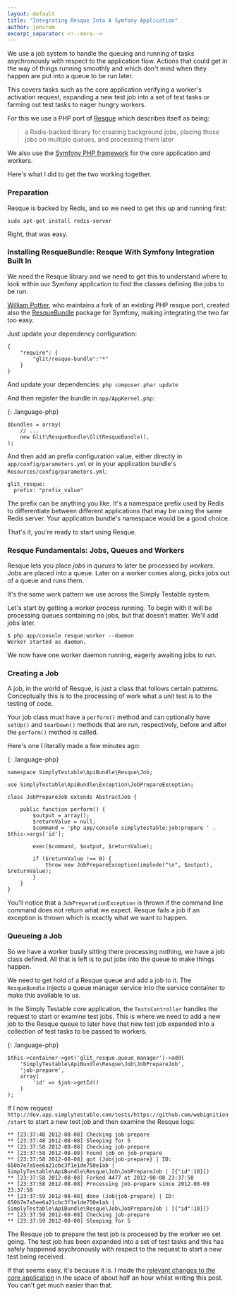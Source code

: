 ```yaml
---
layout: default
title: "Integrating Resque Into A Symfony Application"
author: joncram
excerpt_separator: <!--more-->
---
```


We use a job system to handle the queuing and running of tasks
asychronously with respect to the application flow. Actions that could
get in the way of things running smoothly and which don't mind when they
happen are put into a queue to be run later.

This covers tasks such as the core application verifying a worker's activation
request, expanding a new test job into a set of test tasks or farming out
test tasks to eager hungry workers.

<!--more-->

For this we use a PHP port of [Resque](https://github.com/defunkt/resque/) which describes itself as being:
    
> a Redis-backed library for creating background jobs, placing those jobs on
> multiple queues, and processing them later

We also use the [Symfony PHP framework](https://symfony.com/) for the core application and workers.

Here's what I did to get the two working together.

    
### Preparation
    
Resque is backed by Redis, and so we need to get this up and running first:

`sudo apt-get install redis-server`

Right, that was easy.
    
### Installing ResqueBundle: Resque With Symfony Integration Built In
    
We need the Resque library and we need to get this to understand where
to look within our Symfony application to find the classes defining the
jobs to be run.

[William Pottier](https://github.com/wpottier), who maintains a fork of an existing PHP resque port, created also the
[ResqueBundle](https://github.com/glit/ResqueBundle) package for Symfony, making integrating the two far too easy.
    
Just update your dependency configuration:

    {
        "require": {
            "glit/resque-bundle":"*"
        }
    }
    
And update your dependencies: `php composer.phar update`
    
And then register the bundle in `app/AppKernel.php`:
    
{: .language-php}
   
    $bundles = array(
        // ...
        new Glit\ResqueBundle\GlitResqueBundle(),
    );
    
And then add an prefix configuration value, either directly in
`app/config/parameters.yml` or in your application bundle's
`Resources/config/parameters.yml`:    

    glit_resque:
      prefix: "prefix_value"

The prefix can be anything you like. It's a namespace prefix used by Redis
to differentiate between different applications that may be using the same
Redis server. Your application bundle's namespace would be a good choice.

That's it, you're ready to start using Resque.
    
### Resque Fundamentals: Jobs, Queues and Workers    
    
Resque lets you place *jobs* in *queues* to later be processed
by *workers*. Jobs are placed into a queue. Later on a worker comes
along, picks jobs out of a queue and runs them.

It's the same work pattern we use across the Simply Testable system.

Let's start by getting a worker process running. To begin with it will be
processing queues containing no jobs, but that doesn't matter. We'll add
jobs later.

    $ php app/console resque:worker --daemon
    Worker started as daemon.


We now have one worker daemon running, eagerly awaiting jobs to run.
    
### Creating a Job
    
A job, in the world of Resque, is just a class that follows certain patterns.
Conceptually this is to the processing of work what a unit test is to the
testing of code.

Your job class must have a `perform()` method and can optionally
have `setUp()` and `tearDown()` methods that are run,
respectively, before and after the `perform()` method is called.

Here's one I literally made a few minutes ago:

{: .language-php}    

    namespace SimplyTestable\ApiBundle\Resque\Job;
    
    use SimplyTestable\ApiBundle\Exception\JobPrepareException;
    
    class JobPrepareJob extends AbstractJob {
    
        public function perform() {
            $output = array();
            $returnValue = null;
            $command = 'php app/console simplytestable:job:prepare ' . $this->args['id'];
    
            exec($command, $output, $returnValue);
    
            if ($returnValue !== 0) {
                throw new JobPrepareException(implode("\n", $output), $returnValue);
            }
        }
    }

You'll notice that a `JobPreparationException` is thrown if the
command line command does not return what we expect. Resque fails a job
if an exception is thrown which is exactly what we want to happen.
    
### Queueing a Job    
    
So we have a worker busily sitting there processing nothing, we have a job
class defined. All that is left is to put jobs into the queue to make
things happen.

We need to get hold of a Resque queue and add a job to it. The `ResqueBundle`
injects a queue manager service into the service container to make this
available to us.

In the Simply Testable core application, the `TestsController`
handles the request to start or examine test jobs. This is where we need to
add a new job to the Resque queue to later have that new test job
expanded into a collection of test tasks to be passed to workers.

{: .language-php}

    $this->container->get('glit_resque.queue_manager')->add(
        'SimplyTestable\ApiBundle\Resque\Job\JobPrepareJob',
        'job-prepare',
        array(
            'id' => $job->getId()
        )
    );

    
If I now request `http://dev.app.simplytestable.com/tests/https://github.com/webignition/start`
to start a new test job and then examine the Resque logs:

    ** [23:37:48 2012-08-08] Checking job-prepare
    ** [23:37:48 2012-08-08] Sleeping for 5
    ** [23:37:58 2012-08-08] Checking job-prepare
    ** [23:37:58 2012-08-08] Found job on job-prepare
    ** [23:37:58 2012-08-08] got (Job{job-prepare} | ID: 650b7e7a5ee6a21cbc3f1e1de750e1ab | SimplyTestable\ApiBundle\Resque\Job\JobPrepareJob | [{"id":10}])
    ** [23:37:58 2012-08-08] Forked 4477 at 2012-08-08 23:37:58
    ** [23:37:58 2012-08-08] Processing job-prepare since 2012-08-08 23:37:58
    ** [23:37:59 2012-08-08] done (Job{job-prepare} | ID: 650b7e7a5ee6a21cbc3f1e1de750e1ab | SimplyTestable\ApiBundle\Resque\Job\JobPrepareJob | [{"id":10}])
    ** [23:37:59 2012-08-08] Checking job-prepare
    ** [23:37:59 2012-08-08] Sleeping for 5
    
The Resque job to prepare the test job is processed by the worker we set
going. The test job has been expanded into a set of test tasks and this
has safely happened asychronously with respect to the request to start
a new test being received.

If that seems easy, it's because it is. I made the 
[relevant changes to the core application](https://github.com/webignition/app.simplytestable.com/compare/18ee0e8c4242...e16c582278ca)
in the space of about half an hour whilst writing this post. You can't get much easier than that.
